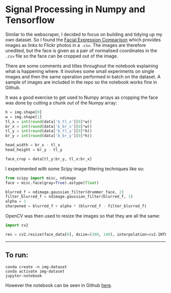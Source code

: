 # Signal Processing in Numpy and Tensorflow

Similar to the webscraper, I decided to focus on building and tidying up my own dataset. So I found the [Facial Expression Comparison](https://research.google/tools/datasets/google-facial-expression/) which provides images as links to Flickr photos in a `.csv`. The images are therefore unedited, but the face is given as a pair of normalised coordinates in the `.csv` file so the face can be cropped out of the image.

There are some comments and titles throughout the notebook explaining what is happening where. It involves some small experiments on single images and then the same operation performed in batch on the dataset. A sample of images are included in the repo so the notebook works fine in Github.

It was a good exercise to get used to Numpy arrays as cropping the face was done by cutting a chunk out of the Numpy array:

```python
h = img.shape[0]
w = img.shape[1]
tl_x = int(round(data['b_tl_x'][0]*w))
br_x = int(round(data['b_br_x'][0]*w))
tl_y = int(round(data['b_tl_y'][0]*h))
br_y = int(round(data['b_br_y'][0]*h))

head_width = br_x - tl_x
head_height = br_y - tl_y

face_crop = data[tl_y:br_y, tl_x:br_x]
```

I experimented with some Scipy image filtering techniques like so:

```python
from scipy import misc, ndimage
face = misc.face(gray=True).astype(float)

blurred_f = ndimage.gaussian_filter(drummer_face, 2)
filter_blurred_f = ndimage.gaussian_filter(blurred_f, 1)
alpha = 3
sharpened = blurred_f + alpha * (blurred_f - filter_blurred_f)
```

OpenCV was then used to resize the images so that they are all the same:

```python
import cv2

res = cv2.resize(face_data[0], dsize=(300, 140), interpolation=cv2.INTER_CUBIC)
```

---

## To run:

```
conda create -n img-dataset
conda activate img-dataset
jupyter-notebook
```

However the notebook can be seen in Github [here](https://github.com/joshmurr/HAND-IN-msc-coding-2-in-class-assignments/blob/master/signal_processing_w_np_tf/Numpy%20%7C%20Datasets.ipynb).
